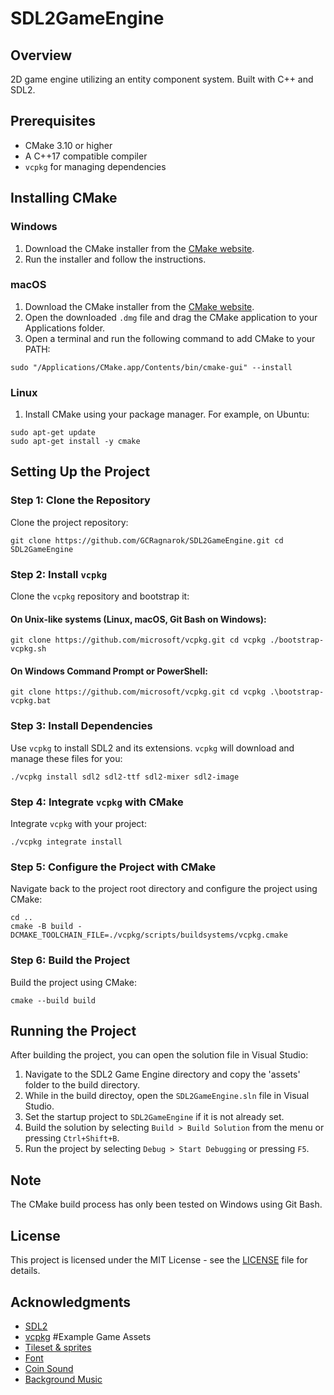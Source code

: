# SDL2GameEngine

## Overview
2D game engine utilizing an entity component system. Built with C++ and SDL2.

## Prerequisites
- CMake 3.10 or higher
- A C++17 compatible compiler
- `vcpkg` for managing dependencies

## Installing CMake

### Windows
1. Download the CMake installer from the [CMake website](https://cmake.org/download/).
2. Run the installer and follow the instructions.

### macOS
1. Download the CMake installer from the [CMake website](https://cmake.org/download/).
2. Open the downloaded `.dmg` file and drag the CMake application to your Applications folder.
3. Open a terminal and run the following command to add CMake to your PATH:
```
sudo "/Applications/CMake.app/Contents/bin/cmake-gui" --install
```
### Linux
1. Install CMake using your package manager. For example, on Ubuntu:
```
sudo apt-get update
sudo apt-get install -y cmake
```
## Setting Up the Project

### Step 1: Clone the Repository

Clone the project repository:
```
git clone https://github.com/GCRagnarok/SDL2GameEngine.git cd SDL2GameEngine
```
### Step 2: Install `vcpkg`

Clone the `vcpkg` repository and bootstrap it:

#### On Unix-like systems (Linux, macOS, Git Bash on Windows):
```
git clone https://github.com/microsoft/vcpkg.git cd vcpkg ./bootstrap-vcpkg.sh
```    
#### On Windows Command Prompt or PowerShell:
```
git clone https://github.com/microsoft/vcpkg.git cd vcpkg .\bootstrap-vcpkg.bat
```
### Step 3: Install Dependencies

Use `vcpkg` to install SDL2 and its extensions. `vcpkg` will download and manage these files for you:
```
./vcpkg install sdl2 sdl2-ttf sdl2-mixer sdl2-image
```
### Step 4: Integrate `vcpkg` with CMake

Integrate `vcpkg` with your project:
```
./vcpkg integrate install
```
### Step 5: Configure the Project with CMake

Navigate back to the project root directory and configure the project using CMake:
```
cd ..
cmake -B build -DCMAKE_TOOLCHAIN_FILE=./vcpkg/scripts/buildsystems/vcpkg.cmake
```
### Step 6: Build the Project

Build the project using CMake:
```
cmake --build build
```
## Running the Project

After building the project, you can open the solution file in Visual Studio:
1. Navigate to the SDL2 Game Engine directory and copy the 'assets' folder to the build directory.
2. While in the build directoy, open the `SDL2GameEngine.sln` file in Visual Studio.
3. Set the startup project to `SDL2GameEngine` if it is not already set.
4. Build the solution by selecting `Build > Build Solution` from the menu or pressing `Ctrl+Shift+B`.
5. Run the project by selecting `Debug > Start Debugging` or pressing `F5`.

## Note

The CMake build process has only been tested on Windows using Git Bash.

## License

This project is licensed under the MIT License - see the [LICENSE](LICENSE) file for details.

## Acknowledgments

- [SDL2](https://www.libsdl.org/)
- [vcpkg](https://github.com/microsoft/vcpkg)
#Example Game Assets
- [Tileset & sprites](https://biggermanjd.itch.io/platformer-tileset-pixelart-grasslands)
- [Font](https://www.dafont.com/little-malio-8-bit.font)
- [Coin Sound](https://freesound.org/search/?q=video+game+pickup&f=&s=Automatic+by+relevance&si_tags=0&si_name=0&si_description=0&si_packname=0&si_sound_id=0&si_username=0&d0=0&d1=*&ig=0&r=0&g=1&dp=0&cm=0&mm=0)
- [Background Music](https://freesound.org/people/Mrthenoronha/sounds/476545/)
